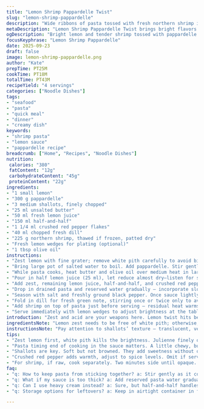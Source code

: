 ```yaml
---
title: "Lemon Shrimp Pappardelle Twist"
slug: "lemon-shrimp-pappardelle"
description: "Wide ribbons of pasta tossed with fresh northern shrimp in a lemony, spiced cream sauce with shallots and dill. Adjusted quantities with tarragon swapped for dill, half-and-half replaces heavy cream. Zesty, slightly smoky from chile flakes. Recognizable sharp citrus aroma, tender shrimp finish, with pasta al dente holding bite. Quick, confident method focusing on layering flavors without overworking. Simple, bright, creamy, with subtle heat and fresh herbs balancing fat and acid."
metaDescription: "Lemon Shrimp Pappardelle Twist brings bright flavors together in creamy sauce. Quick and satisfying, this dish elevates pasta nights."
ogDescription: "Bright lemon and tender shrimp tossed with pappardelle. A creamy and slightly spicy sauce perfect for a quick weeknight meal."
focusKeyphrase: "Lemon Shrimp Pappardelle"
date: 2025-09-23
draft: false
image: lemon-shrimp-pappardelle.png
author: "Kate"
prepTime: PT25M
cookTime: PT18M
totalTime: PT43M
recipeYield: "4 servings"
categories: ["Noodle Dishes"]
tags:
- "seafood"
- "pasta"
- "quick meal"
- "dinner"
- "creamy dish"
keywords:
- "shrimp pasta"
- "lemon sauce"
- "pappardelle recipe"
breadcrumb: ["Home", "Recipes", "Noodle Dishes"]
nutrition: 
 calories: "380"
 fatContent: "12g"
 carbohydrateContent: "45g"
 proteinContent: "22g"
ingredients:
- "1 small lemon"
- "300 g pappardelle"
- "3 medium shallots, finely chopped"
- "25 ml unsalted butter"
- "50 ml fresh lemon juice"
- "150 ml half-and-half"
- "1 1/4 ml crushed red pepper flakes"
- "40 ml chopped fresh dill"
- "225 g northern shrimp, thawed if frozen, patted dry"
- "Fresh lemon wedges for plating (optional)"
- "1 tbsp olive oil"
instructions:
- "Zest lemon with fine grater; remove white pith carefully to avoid bitterness. Julienne zest thinly or finely mince. Set aside separately from juice extracted next step."
- "Bring large pot of salted water to boil. Add pappardelle. Stir gently to prevent sticking. Watch closely; remove pasta a little before fully tender — slightly chewy but not raw. Reserve 100 ml pasta water before draining."
- "While pasta cooks, heat butter and olive oil over medium heat in large skillet. Add shallots, soften gently, translucence is key not browning — about 4-5 minutes. Patience here builds sweetness."
- "Pour in half lemon juice (25 ml), let reduce almost dry—listen for sizzle slowing down and watch surface become matte. This intensifies sharpness without raw acid bite."
- "Add zest, remaining lemon juice, half-and-half, and crushed red pepper. Stir, bring to gentle simmer—the cream will thicken slightly, coat spoon in around 2 minutes. Keep edges bubbling but not boiling to avoid curdling."
- "Drop in drained pasta and reserved water gradually — incorporate slowly, stirring to get sauce to cling. Pasta should finish cooking in sauce; test mouthfeel not timer."
- "Season with salt and freshly ground black pepper. Once sauce lightly thickens and clings, remove from heat."
- "Fold in dill for fresh green note, stirring once or twice only to avoid bruising."
- "Add shrimp on top of pasta just before serving — residual heat warms them through without toughness. If shrimp already cooked, skip heating to avoid rubberiness. If raw, sauté separately with a touch of oil until opaque, about 2 minutes per side, then plate atop."
- "Serve immediately with lemon wedges to adjust brightness at the table."
introduction: "Zest and acid are your weapons here. Lemon twist hits before cream rounds out edges. Shrimp need patience — dry and cool, never soggy or rubbery. Pappardelle brings a chewy heft but still delicate structure. Shallots, not onions, for that subtle pungency melting slowly in butter adds depth. Watch sauce, not timer, for thickness. When it clings just right, stop. Use reserved pasta water — magic ingredient — to loosen and bind sauce without diluting flavor. Dill replaces tarragon for fresh herbaceous punch, equally bright but distinct. Chile flakes tiptoe through background, a warmth you feel not bite. No fancy tricks, just attention. Timing staggered so sauce is ready as pasta finishes — streamlined. Bright, creamy, mildly spicy — none overpower each other."
ingredientsNote: "Lemon zest needs to be free of white pith; otherwise, bitterness kills bright notes. If no fresh shrimp available, quality frozen will do—defrost fully in refrigerator overnight, pat dry to avoid excess water diluting sauce. Half-and-half handles the heat and acid better than 35% cream in this dish—less heavy, still creamy. Butter balances olive oil’s grassy aroma but avoid too much; keeps sauce from getting greasy. Fresh dill is key; dried herb lacks brightness and texture. Shallots bring a gentler, sweeter profile than regular onions. If none, mild sweet onions can substitute but reduce quantity by half and sweat gently. Red pepper flakes add subtle heat—adjust depending on spice tolerance or omit if serving kids. Reserving pasta water crucial: it contains starch that binds sauce to noodles, prevents sauce from pooling in plate, stops it looking thin. Open to experimentation: thyme or chervil works if dill not available but change flavor profile significantly."
instructionsNote: "Pay attention to shallots’ texture — translucent, very tender but no browning unless you want sweetness and nuttiness. Reduction of lemon juice before adding cream is key to concentrate acid flavor—make sure liquid simmers gently, not boils aggressively or you risk sharp aroma overwhelming. Add cream slowly and stir gently to avoid curdling; cream at room temperature preferable to cold from fridge—helps it incorporate smoothly. Pasta timing overcooked? Rescue by refreshing in cold salted water briefly then draining and reheating in sauce. Pasta water’s cloudy starch not just any water—never use cold tap water to loosen sauce, it cools down everything and reduces emulsification. Adding fresh dill last preserves its grassy aroma and prevents bitterness or softening. For shrimp, if raw, cook separately with little oil until opaque and firm but still tender; add on top of pasta — residual heat finishes warming without risking toughness. Use gentle tossing motions not vigorous stirring to avoid breaking pasta ribbons or bruising herbs."
tips:
- "Zest lemon first, white pith kills the brightness. Julienne finely or mince. Use fresh shrimp if possible; frozen works too, defrost fully."
- "Pasta timing end of cooking in the sauce matters. A little chewy, but not raw. Save that starchy pasta water, it thickens sauce without dilution."
- "Shallots are key. Soft but not browned. They add sweetness without overpowering. If substituting onion, cut quantity in half. Sweat them gently."
- "Crushed red pepper adds warmth, adjust to spice levels. Omit if serving kids. Mix in dill last to preserve freshness. Avoid bruising herbs."
- "For shrimp, if raw, cook separately. Two minutes side until opaque. Then add on top, avoid overcooking. Residual heat works wonders."
faq:
- "q: How to keep pasta from sticking together? a: Stir gently as it cooks, don't let it clump. Add olive oil, that helps too."
- "q: What if my sauce is too thick? a: Add reserved pasta water gradually. It’s your best friend. Thin it out without losing flavor."
- "q: Can I use heavy cream instead? a: Sure, but half-and-half handles acidity better. Less greasy, lighter taste. Just remember watch for curdling."
- "q: Storage options for leftovers? a: Keep in airtight container in fridge. Use in a few days. Reheat gently. Don’t overdo. Shrimp can toughen."

---
```

